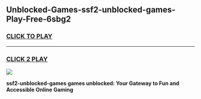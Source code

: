 
## Unblocked-Games-ssf2-unblocked-games-Play-Free-6sbg2
<h3>
<a href="https://premium76.site?title=ssf2-unblocked-games&ref=21A">CLICK TO PLAY</a></h3>
<hr>

<h3>
<a href="https://premium76.site?title=ssf2-unblocked-games&ref=21A">CLICK 2 PLAY</a>
  
</h3>

<a href="https://premium76.site?title=ssf2-unblocked-games&ref=21A"><img src="https://clearcache.store/games.png"></a>


**ssf2-unblocked-games games unblocked: Your Gateway to Fun and Accessible Online Gaming**
